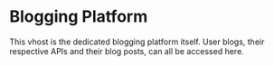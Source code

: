 # Blogging Platform #

This vhost is the dedicated blogging platform itself. User blogs, their respective APIs and their blog posts, can all be accessed here.